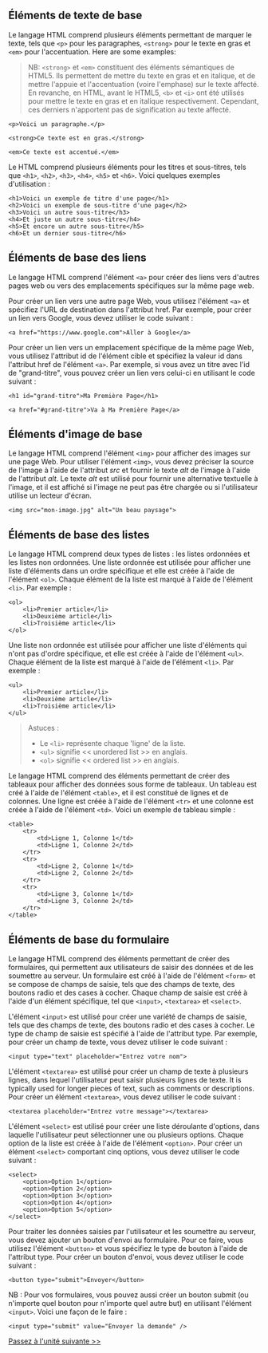 ## Éléments de texte de base

Le langage HTML comprend plusieurs éléments permettant de marquer le texte, tels que `<p>` pour les paragraphes, `<strong>` pour le texte en gras et `<em>` pour l'accentuation. Here are some examples:

> NB: `<strong>` et `<em>` constituent des éléments sémantiques de HTML5. Ils permettent de mettre du texte en gras et en italique, et de mettre l'appuie et l'accentuation (voire l'emphase) sur le texte affecté. En revanche, en HTML, avant le HTML5, `<b>` et `<i>` ont été utilisés pour mettre le texte en gras et en italique respectivement. Cependant, ces derniers n'apportent pas de signification au texte affecté.

```
<p>Voici un paragraphe.</p>

<strong>Ce texte est en gras.</strong>

<em>Ce texte est accentué.</em>
```

Le HTML comprend plusieurs éléments pour les titres et sous-titres, tels que `<h1>`, `<h2>`, `<h3>`, `<h4>`, `<h5>` et `<h6>`. Voici quelques exemples d'utilisation :

```
<h1>Voici un exemple de titre d'une page</h1>
<h2>Voici un exemple de sous-titre d'une page</h2>
<h3>Voici un autre sous-titre</h3>
<h4>Et juste un autre sous-titre</h4>
<h5>Et encore un autre sous-titre</h5>
<h6>Et un dernier sous-titre</h6>
```

## Éléments de base des liens

Le langage HTML comprend l'élément `<a>` pour créer des liens vers d'autres pages web ou vers des emplacements spécifiques sur la même page web.

Pour créer un lien vers une autre page Web, vous utilisez l'élément `<a>` et spécifiez l'URL de destination dans l'attribut href. Par exemple, pour créer un lien vers Google, vous devez utiliser le code suivant :

```
<a href="https://www.google.com">Aller à Google</a>
```

Pour créer un lien vers un emplacement spécifique de la même page Web, vous utilisez l'attribut id de l'élément cible et spécifiez la valeur id dans l'attribut href de l'élément `<a>`. Par exemple, si vous avez un titre avec l'id de "grand-titre", vous pouvez créer un lien vers celui-ci en utilisant le code suivant :

```
<h1 id="grand-titre">Ma Première Page</h1>

<a href="#grand-titre">Va à Ma Première Page</a>
```

## Éléments d'image de base

Le langage HTML comprend l'élément `<img>` pour afficher des images sur une page Web. Pour utiliser l'élément `<img>`, vous devez préciser la source de l'image à l'aide de l'attribut *src* et fournir le texte *alt* de l'image à l'aide de l'attribut *alt*. Le texte *alt* est utilisé pour fournir une alternative textuelle à l'image, et il est affiché si l'image ne peut pas être chargée ou si l'utilisateur utilise un lecteur d'écran.

```
<img src="mon-image.jpg" alt="Un beau paysage">
```

## Éléments de base des listes

Le langage HTML comprend deux types de listes : les listes ordonnées et les listes non ordonnées. Une liste ordonnée est utilisée pour afficher une liste d'éléments dans un ordre spécifique et elle est créée à l'aide de l'élément `<ol>`. Chaque élément de la liste est marqué à l'aide de l'élément `<li>`. Par exemple :

```
<ol>
    <li>Premier article</li>
    <li>Deuxième article</li>
    <li>Troisième article</li>
</ol>
```

Une liste non ordonnée est utilisée pour afficher une liste d'éléments qui n'ont pas d'ordre spécifique, et elle est créée à l'aide de l'élément `<ul>`. Chaque élément de la liste est marqué à l'aide de l'élément `<li>`. Par exemple :

```
<ul>
    <li>Premier article</li>
    <li>Deuxième article</li>
    <li>Troisième article</li>
</ul>
```

> Astuces : 
> - Le `<li>` représente chaque 'ligne' de la liste. 
> - `<ul>` signifie << unordered list >> en anglais.
> - `<ol>` signifie << ordered list >> en anglais.

Le langage HTML comprend des éléments permettant de créer des tableaux pour afficher des données sous forme de tableaux. Un tableau est créé à l'aide de l'élément `<table>`, et il est constitué de lignes et de colonnes. Une ligne est créée à l'aide de l'élément `<tr>` et une colonne est créée à l'aide de l'élément `<td>`. Voici un exemple de tableau simple :

```
<table>
    <tr>
        <td>Ligne 1, Colonne 1</td>
        <td>Ligne 1, Colonne 2</td>
    </tr>
    <tr>
        <td>Ligne 2, Colonne 1</td>
        <td>Ligne 2, Colonne 2</td>
    </tr>
    <tr>
        <td>Ligne 3, Colonne 1</td>
        <td>Ligne 3, Colonne 2</td>
    </tr>
</table>
```

## Éléments de base du formulaire

Le langage HTML comprend des éléments permettant de créer des formulaires, qui permettent aux utilisateurs de saisir des données et de les soumettre au serveur. Un formulaire est créé à l'aide de l'élément `<form>` et se compose de champs de saisie, tels que des champs de texte, des boutons radio et des cases à cocher. Chaque champ de saisie est créé à l'aide d'un élément spécifique, tel que `<input>`, `<textarea>` et `<select>`.

L'élément `<input>` est utilisé pour créer une variété de champs de saisie, tels que des champs de texte, des boutons radio et des cases à cocher. Le type de champ de saisie est spécifié à l'aide de l'attribut type. Par exemple, pour créer un champ de texte, vous devez utiliser le code suivant :

```
<input type="text" placeholder="Entrez votre nom">
```

L'élément `<textarea>` est utilisé pour créer un champ de texte à plusieurs lignes, dans lequel l'utilisateur peut saisir plusieurs lignes de texte. It is typically used for longer pieces of text, such as comments or descriptions. Pour créer un élément `<textarea>`, vous devez utiliser le code suivant :

```
<textarea placeholder="Entrez votre message"></textarea>
```

L'élément `<select>` est utilisé pour créer une liste déroulante d'options, dans laquelle l'utilisateur peut sélectionner une ou plusieurs options. Chaque option de la liste est créée à l'aide de l'élément `<option>`. Pour créer un élément `<select>` comportant cinq options, vous devez utiliser le code suivant :

```
<select>
    <option>Option 1</option>
    <option>Option 2</option>
    <option>Option 3</option>
    <option>Option 4</option>
    <option>Option 5</option>
</select>
```

Pour traiter les données saisies par l'utilisateur et les soumettre au serveur, vous devez ajouter un bouton d'envoi au formulaire. Pour ce faire, vous utilisez l'élément `<button>` et vous spécifiez le type de bouton à l'aide de l'attribut type. Pour créer un bouton d'envoi, vous devez utiliser le code suivant :

```
<button type="submit">Envoyer</button>
```

NB : Pour vos formulaires, vous pouvez aussi créer un bouton submit (ou n'importe quel bouton pour n'importe quel autre but) en utilisant l'élément `<input>`. Voici une façon de le faire :

```
<input type="submit" value="Envoyer la demande" />
```

[Passez à l'unité suivante >>](https://github.com/Le-BootCamp-Grow/supports-de-cours/blob/d6bffa5d65e8b28dd8b81ca2bc8d1d70b6d49900/notes-de-cours/niveau-d-entree/developpeur-web/semaine_1_jour_1/conclusion.md)
